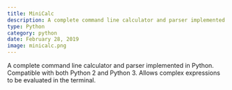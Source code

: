 ```yaml
---
title: MiniCalc
description: A complete command line calculator and parser implemented in Python
type: Python
category: python
date: February 28, 2019
image: minicalc.png
---
```

A complete command line calculator and parser implemented in Python. Compatible with both Python 2 and Python 3. Allows complex expressions to be evaluated in the terminal.
